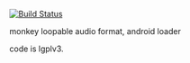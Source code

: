 [![Build Status](https://monkeybymonkey.ci.cloudbees.com/buildStatus/icon?job=mla4android)](https://monkeybymonkey.ci.cloudbees.com/job/mla4android)

monkey loopable audio format, android loader

code is lgplv3.
